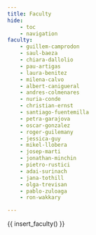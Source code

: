 ```yaml
---
title: Faculty
hide:
    - toc
    - navigation
faculty:
    - guillem-camprodon
    - saul-baeza
    - chiara-dallolio
    - pau-artigas
    - laura-benitez
    - milena-calvo
    - albert-canigueral
    - andres-colmenares
    - nuria-conde
    - christian-ernst
    - santiago-fuentemilla
    - petra-garajova
    - oscar-gonzalez
    - roger-guilemany
    - jessica-guy
    - mikel-llobera
    - josep-marti
    - jonathan-minchin
    - pietro-rustici
    - adai-surinach
    - jana-tothill
    - olga-trevisan
    - pablo-zuloaga
    - ron-wakkary

---
```


{{ insert_faculty() }}
